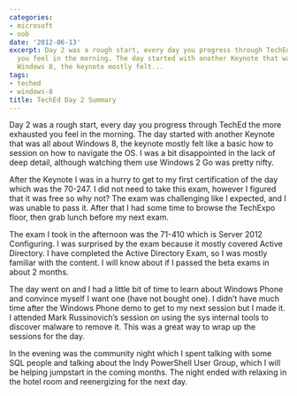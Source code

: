 ```yaml
---
categories:
- microsoft
- oob
date: '2012-06-13'
excerpt: Day 2 was a rough start, every day you progress through TechEd the more exhausted
  you feel in the morning. The day started with another Keynote that was all about
  Windows 8, the keynote mostly felt...
tags:
- teched
- windows-8
title: TechEd Day 2 Summary
---
```


Day 2 was a rough start, every day you progress through TechEd the more exhausted you feel in the morning. The day started with another Keynote that was all about Windows 8, the keynote mostly felt like a basic how to session on how to navigate the OS. I was a bit disappointed in the lack of deep detail, although watching them use Windows 2 Go was pretty nifty.

After the Keynote I was in a hurry to get to my first certification of the day which was the 70-247. I did not need to take this exam, however I figured that it was free so why not? The exam was challenging like I expected, and I was unable to pass it. After that I had some time to browse the TechExpo floor, then grab lunch before my next exam.

The exam I took in the afternoon was the 71-410 which is Server 2012 Configuring. I was surprised by the exam because it mostly covered Active Directory. I have completed the Active Directory Exam, so I was mostly familiar with the content. I will know about if I passed the beta exams in about 2 months.

The day went on and I had a little bit of time to learn about Windows Phone and convince myself I want one (have not bought one). I didn’t have much time after the Windows Phone demo to get to my next session but I made it. I attended Mark Russinovich’s session on using the sys internal tools to discover malware to remove it. This was a great way to wrap up the sessions for the day.

In the evening was the community night which I spent talking with some SQL people and talking about the Indy PowerShell User Group, which I will be helping jumpstart in the coming months. The night ended with relaxing in the hotel room and reenergizing for the next day.